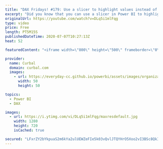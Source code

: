 ```yaml
---
title: "DAX Fridays! #179: Use a slicer to highlight values instead of filter them in Power BI 😎"
excerpt: "Did you know that you can use a slicer in Power BI to highlight values instead of filtering them?  Let me show you the technique here, but if you are up for it, give it a go before and let us know what you came up to!  Pass multiple values from a slicer: https://www.youtube.com/watch?v=_k_Qxb6pyCc  iscrossfilter"
originalUrl: https://youtube.com/watch?v=DLq5i1mlFqg
type: video
price: Free
length: PT5M15S
publishedDateTime: 2020-07-07T10:27:13Z
heat: 52

featuredContent: "<iframe width=\"800\" height=\"500\" frameborder=\"0\" src=\"https://www.youtube.com/embed/DLq5i1mlFqg\" allow=\"accelerometer; autoplay; encrypted-media; gyroscope; picture-in-picture\" allowfullscreen></iframe>"

provider:
  name: Curbal
  domain: curbal.com
  images:
    - url: https://everyday-cc.github.io/powerbi/assets/images/organizations/curbal.com-50x50.jpg
      width: 50
      height: 50

topics:
  - Power BI
  - DAX

images:
  - url: https://i.ytimg.com/vi/DLq5i1mlFqg/maxresdefault.jpg
    width: 1280
    height: 720
    isCached: true

secured: "LFxrZY2bYkpuaS2m6kYa2ulUEWZeFIe5k03vQvlJTQYHrO5Xoo2vI3BSc8QkIWul3LKuSnCAZOhnOrn9rMYSFrw3ryneUj8FincfbEst0/sA17mM/kIrEyIFb9cLxfILYnltkIhA55ib3iDvm5E+Cbkz6dZBtD1os5GgFBjG4fVVgDQU6z6yQ8TVXgPLYhXF8tIl3027Y/5zF5d2e5Q8z/vQI35ZgXyQEhthAo5uZBnMKewmEFpt+nxcPtlkTTAs6xgEN09tznISdXXjALVWFfODYtKNN6xLTE2lMW++59vfc5lkJ68zazHE3yMJzqAR1vaHfK5XFMTfOXAtttiaoQL38W/TZMWf6aYUPpQ3V1/HkQXYUHYS0+PTlpHCY7QpQvNJDtGdwEE+8FjrMRWcjeQKf7fLT5HG9NiDDVusRew=;+FSytBrdvUX2namcU+Jupg=="
---
```



